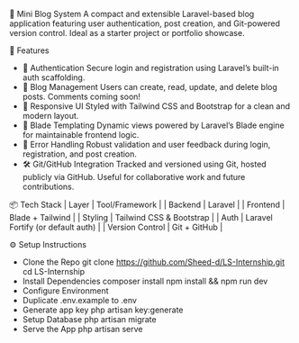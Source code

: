 📝 Mini Blog System
A compact and extensible Laravel-based blog application featuring user authentication, post creation, and Git-powered version control. Ideal as a starter project or portfolio showcase.

🚀 Features
- 🔐 Authentication
Secure login and registration using Laravel’s built-in auth scaffolding.
- 📰 Blog Management
Users can create, read, update, and delete blog posts. Comments coming soon!
- 💅 Responsive UI
Styled with Tailwind CSS and Bootstrap for a clean and modern layout.
- 🧠 Blade Templating
Dynamic views powered by Laravel’s Blade engine for maintainable frontend logic.
- 🧪 Error Handling
Robust validation and user feedback during login, registration, and post creation.
- 🛠️ Git/GitHub Integration
Tracked and versioned using Git, hosted publicly via GitHub. Useful for collaborative work and future contributions.

📦 Tech Stack
| Layer | Tool/Framework | 
| Backend | Laravel | 
| Frontend | Blade + Tailwind | 
| Styling | Tailwind CSS & Bootstrap | 
| Auth | Laravel Fortify (or default auth) | 
| Version Control | Git + GitHub | 



⚙️ Setup Instructions
- Clone the Repo
git clone https://github.com/Sheed-d/LS-Internship.git
cd LS-Internship
- Install Dependencies
composer install
npm install && npm run dev
- Configure Environment
- Duplicate .env.example to .env
- Generate app key
php artisan key:generate
- Setup Database
php artisan migrate
- Serve the App
php artisan serve




